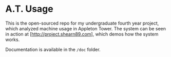 # A.T. Usage #

This is the open-sourced repo for my undergraduate fourth year project, which analyzed machine usage in Appleton Tower. The system can be seen in action at [http://project.shearn89.com], which demos how the system works.

Documentation is available in the `/doc` folder.
